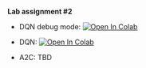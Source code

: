 __Lab assignment #2__

* DQN debug mode:
[![Open In Colab](https://colab.research.google.com/assets/colab-badge.svg)](https://colab.research.google.com/github/ml-mipt/ml-mipt/blob/advanced/homeworks/Lab2_RL/Lab2_DQN_debug.ipynb)

* DQN: [![Open In Colab](https://colab.research.google.com/assets/colab-badge.svg)](https://colab.research.google.com/github/ml-mipt/ml-mipt/blob/advanced/homeworks/Lab2_RL/Lab2_Atari_DQN.ipynb)

* A2C: TBD